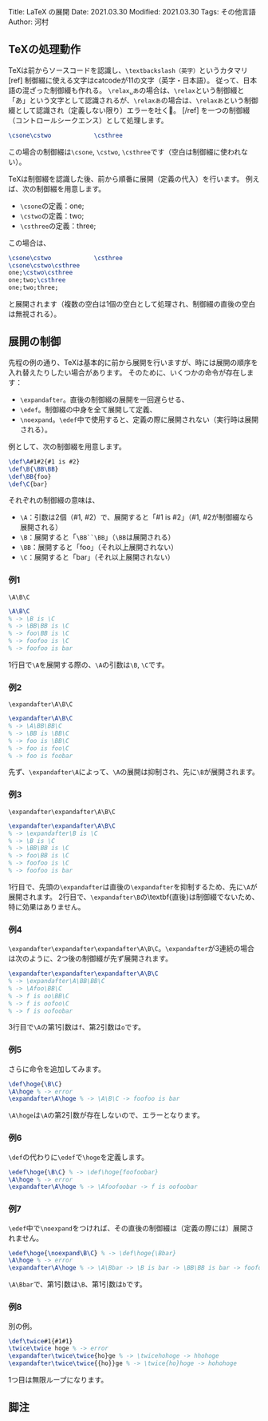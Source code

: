 Title: LaTeX の展開
Date: 2021.03.30
Modified: 2021.03.30
Tags: その他言語
Author: 河村

## TeXの処理動作
TeXは前からソースコードを認識し、`\textbackslash（英字）`というカタマリ[ref]
制御綴に使える文字はcatcodeが11の文字（英字・日本語）。
従って、日本語の混ざった制御綴も作れる。
`\relax␣あ`の場合は、`\relax`という制御綴と「あ」という文字として認識されるが、`\relaxあ`の場合は、`\relaxあ`という制御綴として認識され（定義しない限り）エラーを吐く。
[/ref]
を一つの制御綴（コントロールシークエンス）として処理します。
```LaTeX
\csone\cstwo            \csthree
```
この場合の制御綴は`\csone`, `\cstwo`, `\csthree`です（空白は制御綴に使われない）。

TeXは制御綴を認識した後、前から順番に展開（定義の代入）を行います。
例えば、次の制御綴を用意します。

- `\csone`の定義：one;
- `\cstwo`の定義：two;
- `\csthree`の定義：three;

この場合は、
```LaTeX
\csone\cstwo            \csthree
\csone\cstwo\csthree
one;\cstwo\csthree
one;two;\csthree
one;two;three;
```
と展開されます（複数の空白は1個の空白として処理され、制御綴の直後の空白は無視される）。

## 展開の制御
先程の例の通り、TeXは基本的に前から展開を行いますが、時には展開の順序を入れ替えたりしたい場合があります。
そのために、いくつかの命令が存在します：

- `\expandafter`。直後の制御綴の展開を一回遅らせる、
- `\edef`。制御綴の中身を全て展開して定義、
- `\noexpand`。`\edef`中で使用すると、定義の際に展開されない（実行時は展開される）。

例として、次の制御綴を用意します。

```LaTeX
\def\A#1#2{#1 is #2}
\def\B{\BB\BB}
\def\BB{foo}
\def\C{bar}
```

それぞれの制御綴の意味は、

- `\A`：引数は2個（\#1, \#2）で、展開すると「\#1 is \#2」（\#1, \#2が制御綴なら展開される）
- `\B`：展開すると「`\BB``\BB`」（`\BB`は展開される）
- `\BB`：展開すると「foo」（それ以上展開されない）
- `\C`：展開すると「bar」（それ以上展開されない）

### 例1
`\A\B\C`
```LaTeX
\A\B\C
% -> \B is \C
% -> \BB\BB is \C
% -> foo\BB is \C
% -> foofoo is \C
% -> foofoo is bar
```
1行目で`\A`を展開する際の、`\A`の引数は`\B`, `\C`です。

### 例2
`\expandafter\A\B\C`
```LaTeX
\expandafter\A\B\C
% -> \A\BB\BB\C
% -> \BB is \BB\C
% -> foo is \BB\C
% -> foo is foo\C
% -> foo is foobar
```
先ず、`\expandafter\A`によって、`\A`の展開は抑制され、先に`\B`が展開されます。

### 例3
`\expandafter\expandafter\A\B\C`
```LaTeX
\expandafter\expandafter\A\B\C
% -> \expandafter\B is \C
% -> \B is \C
% -> \BB\BB is \C
% -> foo\BB is \C
% -> foofoo is \C
% -> foofoo is bar
```
1行目で、先頭の`\expandafter`は直後の`\expandafter`を抑制するため、先に`\A`が展開されます。
2行目で、`\expandafter\B`の\textbf{直後}は制御綴でないため、特に効果はありません。

### 例4
`\expandafter\expandafter\expandafter\A\B\C`。`\expandafter`が3連続の場合は次のように、2つ後の制御綴が先ず展開されます。
```LaTeX
\expandafter\expandafter\expandafter\A\B\C
% -> \expandafter\A\BB\BB\C
% -> \Afoo\BB\C
% -> f is oo\BB\C
% -> f is oofoo\C
% -> f is oofoobar
```
3行目で`\A`の第1引数は`f`、第2引数は`o`です。

### 例5
さらに命令を追加してみます。
```LaTeX
\def\hoge{\B\C}
\A\hoge % -> error
\expandafter\A\hoge % -> \A\B\C -> foofoo is bar
```
`\A\hoge`は`\A`の第2引数が存在しないので、エラーとなります。

### 例6
`\def`の代わりに`\edef`で`\hoge`を定義します。
```LaTeX
\edef\hoge{\B\C} % -> \def\hoge{foofoobar}
\A\hoge % -> error
\expandafter\A\hoge % -> \Afoofoobar -> f is oofoobar
```

### 例7
`\edef`中で`\noexpand`をつければ、その直後の制御綴は（定義の際には）展開されません。
```LaTeX
\edef\hoge{\noexpand\B\C} % -> \def\hoge{\Bbar}
\A\hoge % -> error
\expandafter\A\hoge % -> \A\Bbar -> \B is bar -> \BB\BB is bar -> foofoo is bar
```
`\A\Bbar`で、第1引数は`\B`、第1引数は`b`です。

### 例8
別の例。
```LaTeX
\def\twice#1{#1#1}
\twice\twice hoge % -> error
\expandafter\twice\twice{ho}ge % -> \twicehohoge -> hhohoge
\expandafter\twice\twice{{ho}}ge % -> \twice{ho}hoge -> hohohoge
```
1つ目は無限ループになります。

## 脚注
